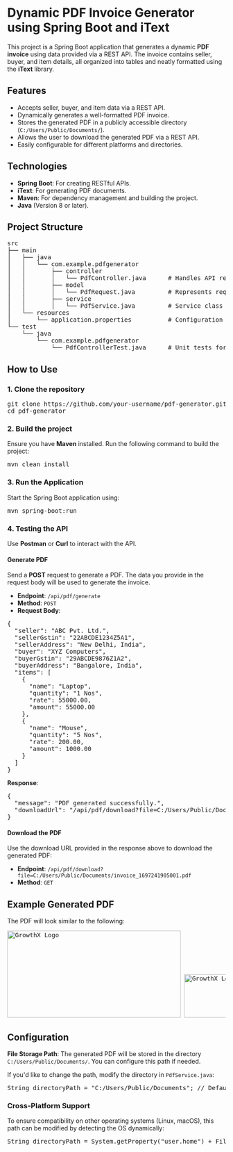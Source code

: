 <h1>Dynamic PDF Invoice Generator using Spring Boot and iText</h1>

<p>This project is a Spring Boot application that generates a dynamic <strong>PDF invoice</strong> using data provided via a REST API. The invoice contains seller, buyer, and item details, all organized into tables and neatly formatted using the <strong>iText</strong> library.</p>

<h2>Features</h2>
<ul>
  <li>Accepts seller, buyer, and item data via a REST API.</li>
  <li>Dynamically generates a well-formatted PDF invoice.</li>
  <li>Stores the generated PDF in a publicly accessible directory (<code>C:/Users/Public/Documents/</code>).</li>
  <li>Allows the user to download the generated PDF via a REST API.</li>
  <li>Easily configurable for different platforms and directories.</li>
</ul>

<h2>Technologies</h2>
<ul>
  <li><strong>Spring Boot</strong>: For creating RESTful APIs.</li>
  <li><strong>iText</strong>: For generating PDF documents.</li>
  <li><strong>Maven</strong>: For dependency management and building the project.</li>
  <li><strong>Java</strong> (Version 8 or later).</li>
</ul>

<h2>Project Structure</h2>
<pre>
src
├── main
│   ├── java
│   │   └── com.example.pdfgenerator
│   │       ├── controller
│   │       │   └── PdfController.java      # Handles API requests
│   │       ├── model
│   │       │   └── PdfRequest.java         # Represents request data (Seller, Buyer, Items)
│   │       ├── service
│   │       │   └── PdfService.java         # Service class to generate PDF
│   └── resources
│       └── application.properties          # Configuration
└── test
    └── java
        └── com.example.pdfgenerator
            └── PdfControllerTest.java      # Unit tests for the controller
</pre>

<h2>How to Use</h2>

<h3>1. Clone the repository</h3>
<pre>
git clone https://github.com/your-username/pdf-generator.git
cd pdf-generator
</pre>

<h3>2. Build the project</h3>
<p>Ensure you have <strong>Maven</strong> installed. Run the following command to build the project:</p>
<pre>
mvn clean install
</pre>

<h3>3. Run the Application</h3>
<p>Start the Spring Boot application using:</p>
<pre>
mvn spring-boot:run
</pre>

<h3>4. Testing the API</h3>
<p>Use <strong>Postman</strong> or <strong>Curl</strong> to interact with the API.</p>

<h4>Generate PDF</h4>
<p>Send a <strong>POST</strong> request to generate a PDF. The data you provide in the request body will be used to generate the invoice.</p>
<ul>
  <li><strong>Endpoint</strong>: <code>/api/pdf/generate</code></li>
  <li><strong>Method</strong>: <code>POST</code></li>
  <li><strong>Request Body</strong>:</li>
</ul>

<pre>
{
  "seller": "ABC Pvt. Ltd.",
  "sellerGstin": "22ABCDE1234Z5A1",
  "sellerAddress": "New Delhi, India",
  "buyer": "XYZ Computers",
  "buyerGstin": "29ABCDE9876Z1A2",
  "buyerAddress": "Bangalore, India",
  "items": [
    {
      "name": "Laptop",
      "quantity": "1 Nos",
      "rate": 55000.00,
      "amount": 55000.00
    },
    {
      "name": "Mouse",
      "quantity": "5 Nos",
      "rate": 200.00,
      "amount": 1000.00
    }
  ]
}
</pre>

<p><strong>Response</strong>:</p>
<pre>
{
  "message": "PDF generated successfully.",
  "downloadUrl": "/api/pdf/download?file=C:/Users/Public/Documents/invoice_1697241905001.pdf"
}
</pre>

<h4>Download the PDF</h4>
<p>Use the download URL provided in the response above to download the generated PDF:</p>
<ul>
  <li><strong>Endpoint</strong>: <code>/api/pdf/download?file=C:/Users/Public/Documents/invoice_1697241905001.pdf</code></li>
  <li><strong>Method</strong>: <code>GET</code></li>
</ul>

<h2>Example Generated PDF</h2>
<p>The PDF will look similar to the following:</p>

<pre>
<img src="https://github.com/user-attachments/assets/ee308f9c-4b9d-410b-807d-9bb67a4aa90e" alt="GrowthX Logo" width="400" height="200"/> <img src="https://github.com/user-attachments/assets/b11ba97d-9bbb-4c06-9645-276309e17ae1" alt="GrowthX Logo" width="100" height="100"/>
</pre>

<h2>Configuration</h2>
<p><strong>File Storage Path</strong>: The generated PDF will be stored in the directory <code>C:/Users/Public/Documents/</code>. You can configure this path if needed.</p>

<p>If you'd like to change the path, modify the directory in <code>PdfService.java</code>:</p>

<pre>
String directoryPath = "C:/Users/Public/Documents"; // Default public location
</pre>

<h3>Cross-Platform Support</h3>
<p>To ensure compatibility on other operating systems (Linux, macOS), this path can be modified by detecting the OS dynamically:</p>

<pre>
String directoryPath = System.getProperty("user.home") + File.separator + "Documents";
</pre>


